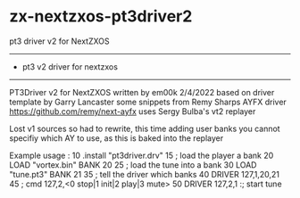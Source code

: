 # zx-nextzxos-pt3driver2
 pt3 driver v2 for NextZXOS

 **************************************************************
 * pt3 v2 driver for nextzxos 
 **************************************************************
 PT3Driver v2 for NextZXOS written by em00k 2/4/2022
 based on driver template by Garry Lancaster
 some snippets from Remy Sharps AYFX driver  https://github.com/remy/next-ayfx
 uses Sergy Bulba's vt2 replayer

 Lost v1 sources so had to rewrite, this time adding user banks
 you cannot specifiy which AY to use, as this is baked into the replayer

 Example usage : 
   10 .install "pt3driver.drv"
   15 ; load the player a bank
   20 LOAD "vortex.bin" BANK 20
   25 ; load the tune into a bank
   30 LOAD "tune.pt3" BANK 21
   35 ; tell the driver which banks
   40 DRIVER 127,1,20,21
   45 ; cmd 127,2,<0 stop|1 init|2 play|3 mute>
   50 DRIVER 127,2,1 :; start tune
